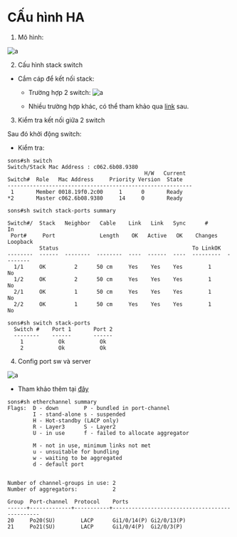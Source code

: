 # CẤu hình HA

1. Mô hình: 

![a](https://f8-zpcloud.zdn.vn/5111723596984806870/6bb6d595a100675e3e11.jpg)

2. Cấu hình stack switch

- Cắm cáp để kết nối stack: 
  - Trường hợp 2 switch:
![a](https://f8-zpcloud.zdn.vn/1701384048968081056/adde8ba9a623607d3932.jpg)

  - Nhiều trường hợp khác, có thể tham khảo qua [link](https://www.cisco.com/c/en/us/support/docs/switches/catalyst-3750-series-switches/71925-cat3750-create-switch-stks.html) sau.

3. Kiểm tra kết nối giữa 2 switch

Sau đó khởi động switch:
  - Kiểm tra: 

```
sons#sh switch
Switch/Stack Mac Address : c062.6b08.9380
                                           H/W   Current
Switch#  Role   Mac Address     Priority Version  State
----------------------------------------------------------
 1       Member 0018.19f0.2c00     1      0       Ready
*2       Master c062.6b08.9380     14     0       Ready
```

```
sons#sh switch stack-ports summary

Switch#/  Stack   Neighbor   Cable    Link   Link   Sync      #         In
 Port#     Port              Length    OK   Active   OK    Changes   Loopback
          Status                                          To LinkOK
--------  ------  --------  --------  ----  ------  ----  ---------  --------
  1/1     OK         2      50 cm     Yes    Yes    Yes        1        No
  1/2     OK         2      50 cm     Yes    Yes    Yes        1        No
  2/1     OK         1      50 cm     Yes    Yes    Yes        1        No
  2/2     OK         1      50 cm     Yes    Yes    Yes        1        No

sons#sh switch stack-ports
  Switch #    Port 1       Port 2
  --------    ------       ------
    1           Ok           Ok
    2           Ok           Ok
```

4. Config port sw và server

![a](https://f6-zpcloud.zdn.vn/8453416616617210337/79c3715413c1d59f8cd0.jpg)

- Tham khảo thêm tại [đây](https://github.com/Hongsonn/hongson/blob/main/Switch/switch%20cisco%20ws-c3750g-48ps/2.%20C%E1%BA%A5u%20h%C3%ACnh%20Po%20sw.md)

```
sons#sh etherchannel summary
Flags:  D - down        P - bundled in port-channel
        I - stand-alone s - suspended
        H - Hot-standby (LACP only)
        R - Layer3      S - Layer2
        U - in use      f - failed to allocate aggregator

        M - not in use, minimum links not met
        u - unsuitable for bundling
        w - waiting to be aggregated
        d - default port


Number of channel-groups in use: 2
Number of aggregators:           2

Group  Port-channel  Protocol    Ports
------+-------------+-----------+-----------------------------------------------
20     Po20(SU)        LACP      Gi1/0/14(P) Gi2/0/13(P)
21     Po21(SU)        LACP      Gi1/0/4(P)  Gi2/0/3(P)

```




